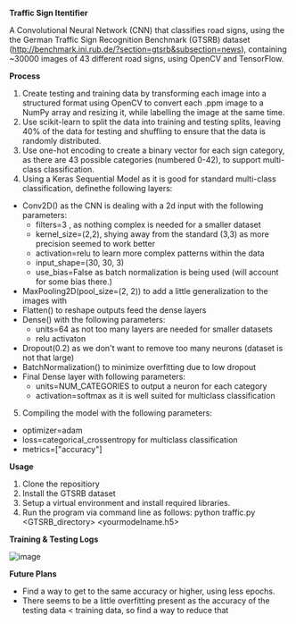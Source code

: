 **Traffic Sign Itentifier**

A Convolutional Neural Network (CNN) that classifies road signs, using the the German Traffic Sign Recognition Benchmark (GTSRB) dataset (http://benchmark.ini.rub.de/?section=gtsrb&subsection=news),
containing ~30000 images of 43 different road signs, using OpenCV and TensorFlow.

**Process**

1. Create testing and training data by transforming each image into a structured format using OpenCV to convert each .ppm image to a NumPy array and resizing it, while labelling the image at the same time.
2. Use scikit-learn to split the data into training and testing splits, leaving 40% of the data for testing and shuffling to ensure that the data is randomly distributed.
3. Use one-hot encoding to create a binary vector for each sign category, as there are 43 possible categories (numbered 0-42), to support multi-class classification.
4. Using a Keras Sequential Model as it is good for standard multi-class classification, definethe following layers:
  - Conv2D() as the CNN is dealing with a 2d input with the following parameters:
    -  filters=3 , as nothing complex is needed for a smaller dataset
    -  kernel_size=(2,2), shying away from the standard (3,3) as more precision seemed to work better
    - activation=relu to learn more complex patterns within the data
    - input_shape=(30, 30, 3)
    - use_bias=False as batch normalization is being used (will account for some bias there.)
  - MaxPooling2D(pool_size=(2, 2)) to add a little generalization to the images with
  - Flatten() to reshape outputs feed the dense layers
  - Dense() with the following parameters:
    - units=64 as not too many layers are needed for smaller datasets
    - relu activaton
  - Dropout(0.2) as we don't want to remove too many neurons (dataset is not that large)
  - BatchNormalization() to minimize overfitting due to low dropout
  - Final Dense layer with following parameters:
    - units=NUM_CATEGORIES to output a neuron for each category
    - activation=softmax as it is well suited for multiclass classification
5. Compiling the model with the following parameters:
 - optimizer=adam
 - loss=categorical_crossentropy for multiclass classification
 - metrics=["accuracy"]

**Usage**

1. Clone the repositiory
2. Install the GTSRB dataset
3. Setup a virtual environment and install required libraries.
4. Run the program via command line as follows: python traffic.py <GTSRB_directory> <yourmodelname.h5>

**Training & Testing Logs**

![image](https://github.com/user-attachments/assets/ae7d8634-c55c-448f-adda-54caefb9bad9)

**Future Plans**

- Find a way to get to the same accuracy or higher, using less epochs.
- There seems to be a little overfitting present as the accuracy of the testing data < training data, so find a way to reduce that

